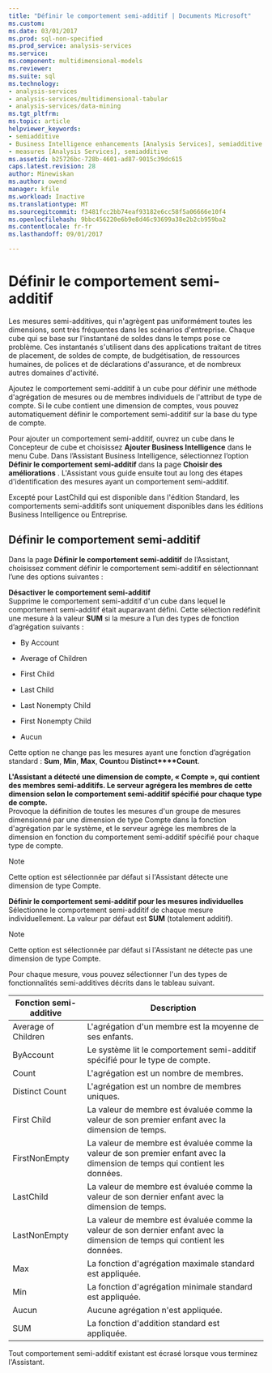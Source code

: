 ```yaml
---
title: "Définir le comportement semi-additif | Documents Microsoft"
ms.custom: 
ms.date: 03/01/2017
ms.prod: sql-non-specified
ms.prod_service: analysis-services
ms.service: 
ms.component: multidimensional-models
ms.reviewer: 
ms.suite: sql
ms.technology:
- analysis-services
- analysis-services/multidimensional-tabular
- analysis-services/data-mining
ms.tgt_pltfrm: 
ms.topic: article
helpviewer_keywords:
- semiadditive
- Business Intelligence enhancements [Analysis Services], semiadditive behavior
- measures [Analysis Services], semiadditive
ms.assetid: b25726bc-728b-4601-ad87-9015c39dc615
caps.latest.revision: 28
author: Minewiskan
ms.author: owend
manager: kfile
ms.workload: Inactive
ms.translationtype: MT
ms.sourcegitcommit: f3481fcc2bb74eaf93182e6cc58f5a06666e10f4
ms.openlocfilehash: 9bbc456220e6b9e8d46c93699a38e2b2cb959ba2
ms.contentlocale: fr-fr
ms.lasthandoff: 09/01/2017

---
```

# <a name="define-semiadditive-behavior"></a>Définir le comportement semi-additif
  Les mesures semi-additives, qui n'agrègent pas uniformément toutes les dimensions, sont très fréquentes dans les scénarios d'entreprise. Chaque cube qui se base sur l'instantané de soldes dans le temps pose ce problème. Ces instantanés s'utilisent dans des applications traitant de titres de placement, de soldes de compte, de budgétisation, de ressources humaines, de polices et de déclarations d'assurance, et de nombreux autres domaines d'activité.  
  
 Ajoutez le comportement semi-additif à un cube pour définir une méthode d'agrégation de mesures ou de membres individuels de l'attribut de type de compte. Si le cube contient une dimension de comptes, vous pouvez automatiquement définir le comportement semi-additif sur la base du type de compte.  
  
 Pour ajouter un comportement semi-additif, ouvrez un cube dans le Concepteur de cube et choisissez **Ajouter Business Intelligence** dans le menu Cube. Dans l’Assistant Business Intelligence, sélectionnez l’option **Définir le comportement semi-additif** dans la page **Choisir des améliorations** . L'Assistant vous guide ensuite tout au long des étapes d'identification des mesures ayant un comportement semi-additif.  
  
 Excepté pour LastChild qui est disponible dans l'édition Standard, les comportements semi-additifs sont uniquement disponibles dans les éditions Business Intelligence ou Entreprise.  
  
## <a name="define-semiadditive-behavior"></a>Définir le comportement semi-additif  
 Dans la page **Définir le comportement semi-additif** de l’Assistant, choisissez comment définir le comportement semi-additif en sélectionnant l’une des options suivantes :  
  
 **Désactiver le comportement semi-additif**  
 Supprime le comportement semi-additif d'un cube dans lequel le comportement semi-additif était auparavant défini. Cette sélection redéfinit une mesure à la valeur **SUM** si la mesure a l’un des types de fonction d’agrégation suivants :  
  
-   By Account  
  
-   Average of Children  
  
-   First Child  
  
-   Last Child  
  
-   Last Nonempty Child  
  
-   First Nonempty Child  
  
-   Aucun  
  
 Cette option ne change pas les mesures ayant une fonction d’agrégation standard : **Sum**, **Min**, **Max**, **Count**ou **Distinct****Count**.  
  
 **L'Assistant a détecté une dimension de compte, « Compte », qui contient des membres semi-additifs. Le serveur agrégera les membres de cette dimension selon le comportement semi-additif spécifié pour chaque type de compte.**  
 Provoque la définition de toutes les mesures d'un groupe de mesures dimensionné par une dimension de type Compte dans la fonction d'agrégation par le système, et le serveur agrège les membres de la dimension en fonction du comportement semi-additif spécifié pour chaque type de compte.  
  
> [!NOTE]  
>  Cette option est sélectionnée par défaut si l'Assistant détecte une dimension de type Compte.  
  
 **Définir le comportement semi-additif pour les mesures individuelles**  
 Sélectionne le comportement semi-additif de chaque mesure individuellement. La valeur par défaut est **SUM** (totalement additif).  
  
> [!NOTE]  
>  Cette option est sélectionnée par défaut si l'Assistant ne détecte pas une dimension de type Compte.  
  
 Pour chaque mesure, vous pouvez sélectionner l'un des types de fonctionnalités semi-additives décrits dans le tableau suivant.  
  
|Fonction semi-additive|Description|  
|---------------------------|-----------------|  
|Average of Children|L'agrégation d'un membre est la moyenne de ses enfants.|  
|ByAccount|Le système lit le comportement semi-additif spécifié pour le type de compte.|  
|Count|L'agrégation est un nombre de membres.|  
|Distinct Count|L'agrégation est un nombre de membres uniques.|  
|First Child|La valeur de membre est évaluée comme la valeur de son premier enfant avec la dimension de temps.|  
|FirstNonEmpty|La valeur de membre est évaluée comme la valeur de son premier enfant avec la dimension de temps qui contient les données.|  
|LastChild|La valeur de membre est évaluée comme la valeur de son dernier enfant avec la dimension de temps.|  
|LastNonEmpty|La valeur de membre est évaluée comme la valeur de son dernier enfant avec la dimension de temps qui contient les données.|  
|Max|La fonction d'agrégation maximale standard est appliquée.|  
|Min|La fonction d'agrégation minimale standard est appliquée.|  
|Aucun|Aucune agrégation n'est appliquée.|  
|SUM|La fonction d'addition standard est appliquée.|  
  
 Tout comportement semi-additif existant est écrasé lorsque vous terminez l'Assistant.  
  
  

